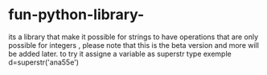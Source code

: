 # fun-python-library-
its a library that make it possible for strings to have operations that are only possible for integers , please note that this is the beta version and more will be added later.
to try it assigne a variable as superstr type
exemple d=superstr('ana55e')
